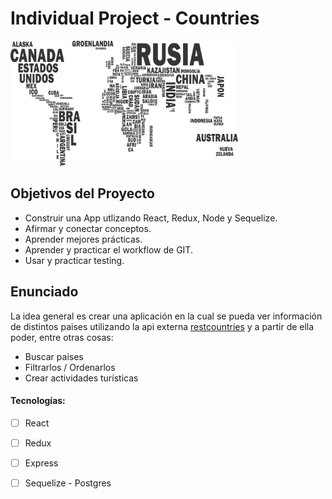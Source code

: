 </p>

# Individual Project - Countries

<p align="left">
  <img height="200" src="./countries.png" />
</p>


## Objetivos del Proyecto

- Construir una App utlizando React, Redux, Node y Sequelize.
- Afirmar y conectar conceptos.
- Aprender mejores prácticas.
- Aprender y practicar el workflow de GIT.
- Usar y practicar testing.


## Enunciado

La idea general es crear una aplicación en la cual se pueda ver información de  distintos paises utilizando la api externa [restcountries](https://restcountries.eu/) y a partir de ella poder, entre otras cosas:

  - Buscar paises
  - Filtrarlos / Ordenarlos
  - Crear actividades turísticas


#### Tecnologías:
- [ ] React
- [ ] Redux
- [ ] Express
- [ ] Sequelize - Postgres


